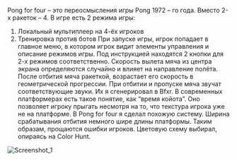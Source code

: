 Pong for four – это переосмысления игры Pong 1972 – го года. Вместо 2-х ракеток – 4. 
В игре есть 2 режима игры:
1)	Локальный мультиплеер на 4-ёх игроков
2)	Тренировка против ботов
При запуске игры, игрок попадает в главное меню, в котором игрок видит элементы управления и описание режимов игры. Под инструкцией находятся 2 кнопки для 2-х режимов соответственно.
Скорость вылета мяча из центра экрана определяются случайно и влияет на направление полёта. После отбития мяча ракеткой, возрастает его скорость в геометрической прогрессии. 
При отбитии и пропуске мяча звучат соответствующие звуки. Их я сгенерировал в Bfxr.
В современных платформерах есть такое понятие, как “время койота”. Оно позволяет игроку прыгать несмотря на то, что текстура игрока уже не на платформе. В Pong for four я сделал похожую систему. Ширина срабатывания отбития немного шире длины платформы. Таким образам, прощаются ошибки игроков.
Цветовую схему выбирал, опираясь на Color Hunt.

![Screenshot_1](https://user-images.githubusercontent.com/73224075/154863525-4fd0de68-c140-4482-9385-90671e99fc02.png)

